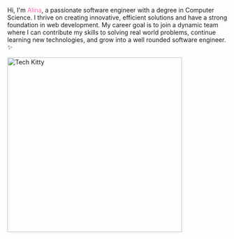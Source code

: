 Hi, I'm <font color="#FF69B4">Alina</font>, a passionate software engineer with a degree in Computer Science. I thrive on creating innovative, efficient solutions and have a strong foundation in web development. My career goal is to join a dynamic team where I can contribute my skills to solving real world problems, continue learning new technologies, and grow into a well rounded software engineer. ✨

<img src="https://github.com/user-attachments/assets/bf60b0c6-7a9e-426e-b057-5af9c4a1aeb9" alt="Tech Kitty" width="400">



<!--
**l3naaaa/l3naaaa** is a ✨ _special_ ✨ repository because its `README.md` (this file) appears on your GitHub profile.


Here are some ideas to get you started:

- 🔭 I’m currently working on ...
- 🌱 I’m currently learning ...
- 👯 I’m looking to collaborate on ...
- 🤔 I’m looking for help with ...
- 💬 Ask me about ...
- 📫 How to reach me: ...
- 😄 Pronouns: ...
- ⚡ Fun fact: ...
-->
